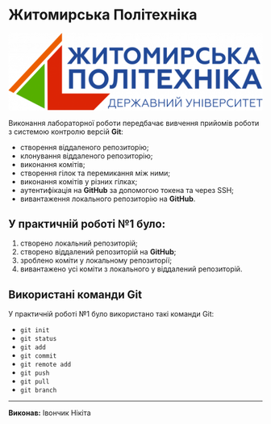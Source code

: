 # Житомирська Політехніка


![Logo](Group-6-1-1536x465.png)	

Виконання лабораторної роботи передбачає вивчення прийомів роботи з системою контролю версій **Git**:	
- створення віддаленого репозиторію;
- клонування віддаленого репозиторію;
- виконання комітів;
- створення гілок та перемикання між ними;
- виконання комітів у різних гілках;
- аутентифікація на **GitHub** за допомогою токена та через SSH;	
- вивантаження локального репозиторію на **GitHub**.

## У практичній роботі №1 було:
1. створено локальний репозиторій;
2. створено віддалений репозиторій на **GitHub**;
3. зроблено коміти у локальному репозиторії;
4. вивантажено усі коміти з локального у віддалений репозиторій.

## Використані команди Git

У практичній роботі №1 було використано такі команди Git:	
- `git init`
- `git status`
- `git add`
- `git commit`
- `git remote add`
- `git push`
- `git pull`
- `git branch`

---

**Виконав:** Івончик Нікіта	

